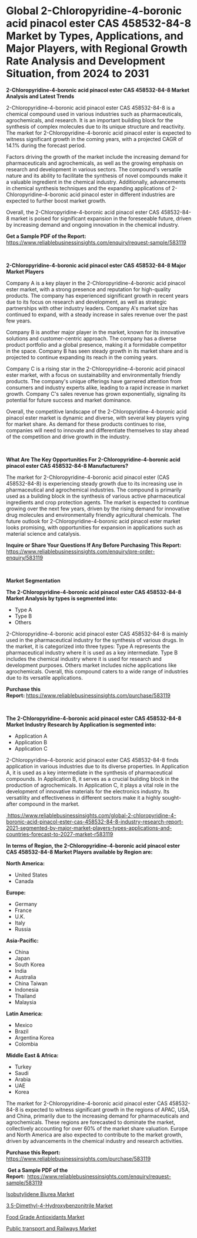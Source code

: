 <p><h1>Global 2-Chloropyridine-4-boronic acid pinacol ester CAS 458532-84-8 Market by Types, Applications, and Major Players, with Regional Growth Rate Analysis and Development Situation, from 2024 to 2031</h1></p><p><strong>2-Chloropyridine-4-boronic acid pinacol ester CAS 458532-84-8 Market Analysis and Latest Trends</strong></p>
<p><p>2-Chloropyridine-4-boronic acid pinacol ester CAS 458532-84-8 is a chemical compound used in various industries such as pharmaceuticals, agrochemicals, and research. It is an important building block for the synthesis of complex molecules due to its unique structure and reactivity. The market for 2-Chloropyridine-4-boronic acid pinacol ester is expected to witness significant growth in the coming years, with a projected CAGR of 14.1% during the forecast period.</p><p>Factors driving the growth of the market include the increasing demand for pharmaceuticals and agrochemicals, as well as the growing emphasis on research and development in various sectors. The compound's versatile nature and its ability to facilitate the synthesis of novel compounds make it a valuable ingredient in the chemical industry. Additionally, advancements in chemical synthesis techniques and the expanding applications of 2-Chloropyridine-4-boronic acid pinacol ester in different industries are expected to further boost market growth.</p><p>Overall, the 2-Chloropyridine-4-boronic acid pinacol ester CAS 458532-84-8 market is poised for significant expansion in the foreseeable future, driven by increasing demand and ongoing innovation in the chemical industry.</p></p>
<p><strong>Get a Sample PDF of the Report:&nbsp;</strong> <a href="https://www.reliablebusinessinsights.com/enquiry/request-sample/583119">https://www.reliablebusinessinsights.com/enquiry/request-sample/583119</a></p>
<p>&nbsp;</p>
<p><strong>2-Chloropyridine-4-boronic acid pinacol ester CAS 458532-84-8 Major Market Players</strong></p>
<p><p>Company A is a key player in the 2-Chloropyridine-4-boronic acid pinacol ester market, with a strong presence and reputation for high-quality products. The company has experienced significant growth in recent years due to its focus on research and development, as well as strategic partnerships with other industry leaders. Company A's market size has continued to expand, with a steady increase in sales revenue over the past few years.</p><p>Company B is another major player in the market, known for its innovative solutions and customer-centric approach. The company has a diverse product portfolio and a global presence, making it a formidable competitor in the space. Company B has seen steady growth in its market share and is projected to continue expanding its reach in the coming years.</p><p>Company C is a rising star in the 2-Chloropyridine-4-boronic acid pinacol ester market, with a focus on sustainability and environmentally friendly products. The company's unique offerings have garnered attention from consumers and industry experts alike, leading to a rapid increase in market growth. Company C's sales revenue has grown exponentially, signaling its potential for future success and market dominance.</p><p>Overall, the competitive landscape of the 2-Chloropyridine-4-boronic acid pinacol ester market is dynamic and diverse, with several key players vying for market share. As demand for these products continues to rise, companies will need to innovate and differentiate themselves to stay ahead of the competition and drive growth in the industry.</p></p>
<p>&nbsp;</p>
<p><strong>What Are The Key Opportunities For 2-Chloropyridine-4-boronic acid pinacol ester CAS 458532-84-8 Manufacturers?</strong></p>
<p><p>The market for 2-Chloropyridine-4-boronic acid pinacol ester (CAS 458532-84-8) is experiencing steady growth due to its increasing use in pharmaceutical and agrochemical industries. The compound is primarily used as a building block in the synthesis of various active pharmaceutical ingredients and crop protection agents. The market is expected to continue growing over the next few years, driven by the rising demand for innovative drug molecules and environmentally friendly agricultural chemicals. The future outlook for 2-Chloropyridine-4-boronic acid pinacol ester market looks promising, with opportunities for expansion in applications such as material science and catalysis.</p></p>
<p><strong>Inquire or Share Your Questions If Any Before Purchasing This Report:</strong> <a href="https://www.reliablebusinessinsights.com/enquiry/pre-order-enquiry/583119">https://www.reliablebusinessinsights.com/enquiry/pre-order-enquiry/583119</a></p>
<p>&nbsp;</p>
<p><strong>Market Segmentation</strong></p>
<p><strong>The 2-Chloropyridine-4-boronic acid pinacol ester CAS 458532-84-8 Market Analysis by types is segmented into:</strong></p>
<p><ul><li>Type A</li><li>Type B</li><li>Others</li></ul></p>
<p><p>2-Chloropyridine-4-boronic acid pinacol ester CAS 458532-84-8 is mainly used in the pharmaceutical industry for the synthesis of various drugs. In the market, it is categorized into three types: Type A represents the pharmaceutical industry where it is used as a key intermediate. Type B includes the chemical industry where it is used for research and development purposes. Others market includes niche applications like agrochemicals. Overall, this compound caters to a wide range of industries due to its versatile applications.</p></p>
<p><strong>Purchase this Report:&nbsp;</strong><a href="https://www.reliablebusinessinsights.com/purchase/583119">https://www.reliablebusinessinsights.com/purchase/583119</a></p>
<p>&nbsp;</p>
<p><strong>The 2-Chloropyridine-4-boronic acid pinacol ester CAS 458532-84-8 Market Industry Research by Application is segmented into:</strong></p>
<p><ul><li>Application A</li><li>Application B</li><li>Application C</li></ul></p>
<p><p>2-Chloropyridine-4-boronic acid pinacol ester CAS 458532-84-8 finds application in various industries due to its diverse properties. In Application A, it is used as a key intermediate in the synthesis of pharmaceutical compounds. In Application B, it serves as a crucial building block in the production of agrochemicals. In Application C, it plays a vital role in the development of innovative materials for the electronics industry. Its versatility and effectiveness in different sectors make it a highly sought-after compound in the market.</p></p>
<p><a href="https://www.reliablebusinessinsights.com/global-2-chloropyridine-4-boronic-acid-pinacol-ester-cas-458532-84-8-industry-research-report-2021-segmented-by-major-market-players-types-applications-and-countries-forecast-to-2027-market-r583119">&nbsp;https://www.reliablebusinessinsights.com/global-2-chloropyridine-4-boronic-acid-pinacol-ester-cas-458532-84-8-industry-research-report-2021-segmented-by-major-market-players-types-applications-and-countries-forecast-to-2027-market-r583119</a></p>
<p><strong>In terms of Region, the 2-Chloropyridine-4-boronic acid pinacol ester CAS 458532-84-8 Market Players available by Region are:</strong></p>
<p>
    <p> <strong> North America: </strong>
        <ul>
            <li>United States</li>
            <li>Canada</li>
        </ul>
        </p> 
    <p> <strong> Europe: </strong>
        <ul>
            <li>Germany</li>
            <li>France</li>
            <li>U.K.</li>
            <li>Italy</li>
            <li>Russia</li>
        </ul>
        </p> 
    <p> <strong> Asia-Pacific: </strong>
        <ul>
            <li>China</li>
            <li>Japan</li>
            <li>South Korea</li>
            <li>India</li>
            <li>Australia</li>
            <li>China Taiwan</li>
            <li>Indonesia</li>
            <li>Thailand</li>
            <li>Malaysia</li>
        </ul>
        </p> 
    <p> <strong> Latin America: </strong>
        <ul>
            <li>Mexico</li>
            <li>Brazil</li>
            <li>Argentina Korea</li>
            <li>Colombia</li>
        </ul>
        </p> 
    <p> <strong> Middle East & Africa: </strong>
        <ul>
            <li>Turkey</li>
            <li>Saudi</li>
            <li>Arabia</li>
            <li>UAE</li>
            <li>Korea</li>
        </ul>
    </p>
    </p>
<p><p>The market for 2-Chloropyridine-4-boronic acid pinacol ester CAS 458532-84-8 is expected to witness significant growth in the regions of APAC, USA, and China, primarily due to the increasing demand for pharmaceuticals and agrochemicals. These regions are forecasted to dominate the market, collectively accounting for over 60% of the market share valuation. Europe and North America are also expected to contribute to the market growth, driven by advancements in the chemical industry and research activities.</p></p>
<p><strong>Purchase this Report: </strong><a href="https://www.reliablebusinessinsights.com/purchase/583119">https://www.reliablebusinessinsights.com/purchase/583119</a></p>
<p>&nbsp;<strong>Get a Sample PDF of the Report:&nbsp;&nbsp;</strong><a href="https://www.reliablebusinessinsights.com/enquiry/request-sample/583119">https://www.reliablebusinessinsights.com/enquiry/request-sample/583119</a></p>
<p><strong></strong></p>
<p><p><a href="https://medium.com/@clairhane_9803/isobutylidene-biurea-market-industry-trends-and-forecast-for-period-from-2024-to-2031-5524df970d0e">Isobutylidene Biurea Market</a></p><p><a href="https://github.com/LouieAltenwert/Market-Research-Report-List-1/blob/main/35-dimethyl-4-hydroxybenzonitrile-market.md">3,5-Dimethyl-4-Hydroxybenzonitrile Market</a></p><p><a href="https://medium.com/@jeniw10236654655/global-food-grade-antioxidants-market-share-and-growth-opportunities-and-market-size-growing-with-a-60d81c0cba11">Food Grade Antioxidants Market</a></p><p><a href="https://github.com/Leeanford76845djf/Market-Research-Report-List-1/blob/main/public-transport-and-railways-market.md">Public transport and Railways Market</a></p></p>